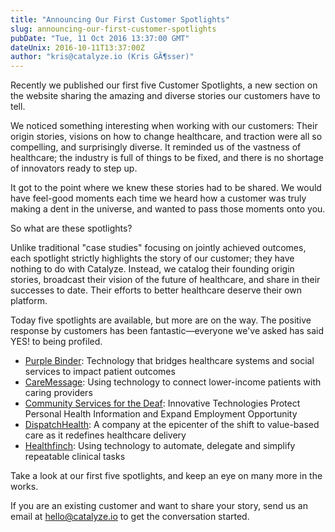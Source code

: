 ```yaml
---
title: "Announcing Our First Customer Spotlights"
slug: announcing-our-first-customer-spotlights
pubDate: "Tue, 11 Oct 2016 13:37:00 GMT"
dateUnix: 2016-10-11T13:37:00Z
author: "kris@catalyze.io (Kris GÃ¶sser)"
---
```


Recently we published our first five Customer Spotlights, a new section on the website sharing the amazing and diverse stories our customers have to tell. 

We noticed something interesting when working with our customers: Their origin stories, visions on how to change healthcare, and traction were all so compelling, and surprisingly diverse. It reminded us of the vastness of healthcare; the industry is full of things to be fixed, and there is no shortage of innovators ready to step up.

It got to the point where we knew these stories had to be shared. We would have feel-good moments each time we heard how a customer was truly making a dent in the universe, and wanted to pass those moments onto you.

So what are these spotlights?

Unlike traditional "case studies" focusing on jointly achieved outcomes, each spotlight strictly highlights the story of our customer; they have nothing to do with Catalyze. Instead, we catalog their founding origin stories, broadcast their vision of the future of healthcare, and share in their successes to date. Their efforts to better healthcare deserve their own platform.

Today five spotlights are available, but more are on the way. The positive response by customers has been fantastic—everyone we've asked has said YES! to being profiled.

* [Purple Binder][1]: Technology that bridges healthcare systems and social services to impact patient outcomes
* [CareMessage][2]: Using technology to connect lower-income patients with caring providers
* [Community Services for the Deaf][3]: Innovative Technologies Protect Personal Health Information and Expand Employment Opportunity
* [DispatchHealth][4]: A company at the epicenter of the shift to value-based care as it redefines healthcare delivery
* [Healthfinch][5]: Using technology to automate, delegate and simplify repeatable clinical tasks

Take a look at our first five spotlights, and keep an eye on many more in the works.

If you are an existing customer and want to share your story, send us an email at [hello@catalyze.io][6] to get the conversation started.

[1]: https://catalyze.io/customers/purplebinder
[2]: https://catalyze.io/customers/caremessage
[3]: https://catalyze.io/customers/csd
[4]: https://catalyze.io/customers/dispatchhealth
[5]: https://catalyze.io/customers/healthfinch
[6]: mailto:hello%40catalyze.io
